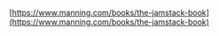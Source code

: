 [https://www.manning.com/books/the-jamstack-book](https://www.manning.com/books/the-jamstack-book)



